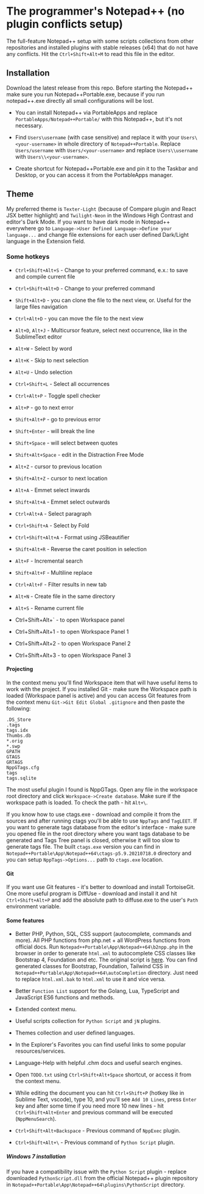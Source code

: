 # The programmer's Notepad++ (no plugin conflicts setup)

The full-feature Notepad++ setup with some scripts collections from other repositories and installed plugins with stable releases (x64) that do not have any conflicts. Hit the `Ctrl+Shift+Alt+M` to read this file in the editor.


## Installation

Download the latest release from this repo. Before starting the Notepad++ make sure you run Notepad++Portable.exe, because if you run notepad++.exe directly all small configurations will be lost.

- You can install Notepad++ via PortableApps and replace `PortableApps/Notepad++Portable/` with this Notepad++, but it's not necessary.

- Find `Users\username` (with case sensitive) and replace it with your  `Users\<your-username>` in whole directory of `Notepad++Portable`. Replace `Users/username` with `Users/<your-username>` and replace `Users\\username` with `Users\\<your-username>`.

- Create shortcut for Notepad++Portable.exe and pin it to the Taskbar and Desktop, or you can access it from the PortableApps manager.


## Theme

My preferred theme is `Texter-Light` (because of Compare plugin and React JSX better highlight) and `Twilight-Neon` in the Windows High Contrast and editor's Dark Mode. If you want to have dark mode in Notepad++ everywhere go to `Language->User Defined Language->Define your language...` and change file extensions for each user defined Dark/Light language in the Extension field.


### Some hotkeys
- `Ctrl+Shift+Alt+S` - Change to your preferred command, e.x.: to save and compile current file
- `Ctrl+Shift+Alt+D` - Change to your preferred command
- `Shift+Alt+D` - you can clone the file to the next view, or. Useful for the large files navigation
- `Ctrl+Alt+D` - you can move the file to the next view
- `Alt+D`, `Alt+J` - Multicursor feature, select next occurrence, like in the SublimeText editor
- `Alt+W` - Select by word
- `Alt+K` - Skip to next selection
- `Alt+U` - Undo selection
- `Ctrl+Shift+L` - Select all occurrences
- `Ctrl+Alt+P` - Toggle spell checker
- `Alt+P` - go to next error
- `Shift+Alt+P` - go to previous error
- `Shift+Enter` - will break the line
- `Shift+Space` - will select between quotes
- `Shift+Alt+Space` - edit in the Distraction Free Mode
- `Alt+Z` - cursor to previous location
- `Shift+Alt+Z` - cursor to next location
- `Alt+A` - Emmet select inwards
- `Shift+Alt+A` - Emmet select outwards
- `Ctrl+Alt+A` - Select paragraph
- `Ctrl+Shift+A` - Select by Fold
- `Ctrl+Shift+Alt+A` - Format using JSBeautifier
- `Shift+Alt+R` - Reverse the caret position in selection
- `Alt+F` - Incremental search
- `Shift+Alt+F` - Multiline replace
- `Ctrl+Alt+F` - Filter results in new tab
- `Alt+N` - Create file in the same directory
- `Alt+S` - Rename current file

- Ctrl+Shift+Alt+` - to open Workspace panel
- Ctrl+Shift+Alt+1 - to open Workspace Panel 1
- Ctrl+Shift+Alt+2 - to open Workspace Panel 2
- Ctrl+Shift+Alt+3 - to open Workspace Panel 3


#### Projecting

In the context menu you'll find Workspace item that will have useful items to work with the project. If you installed Git - make sure the Workspace path is loaded (Workspace panel is active) and you can access Git features from the context menu `Git->Git Edit Global .gitignore` and then paste the following:

```
.DS_Store
.tags
tags.idx
Thumbs.db
*.orig
*.swp
GPATH
GTAGS
GRTAGS
NppGTags.cfg
tags
tags.sqlite

```

The most useful plugin I found is NppGTags. Open any file in the workspace root directory and click `Workspace->Create database`. Make sure if the workspace path is loaded. To check the path - hit `Alt+\`.

If you know how to use ctags.exe - download and compile it from the sources and after running ctags you'll be able to use `NppTags` and `TagLEET`. If you want to generate tags database from the editor's interface - make sure you opened file in the root directory where you want tags database to be generated and Tags Tree panel is closed, otherwise it will too slow to generate tags file. The built `ctags.exe` version you can find in `Notepad++Portable\App\Notepad++64\ctags-p5.9.20210718.0` directory and you can setup `NppTags->Options...` path to `ctags.exe` location.


#### Git

If you want use Git features - it's better to download and install TortoiseGit. One more useful program is DiffUse - download and install it and hit `Ctrl+Shift+Alt+P` and add the absolute path to diffuse.exe to the user's `Path` environment variable.


#### Some features

- Better PHP, Python, SQL, CSS support (autocomplete, commands and more).
  All PHP functions from php.net + all WordPress functions from official docs.
  Run `Notepad++Portable\App\Notepad++64\b2npp.php` in the browser in order to generate `html.xml` to autocomplete CSS classes like Bootstrap 4, Foundation and etc. The original script is [here](https://github.com/brhndursun/Bootstrap-Autocomplete-for-Notepad). You can find generated classes for Bootstrap, Foundation, Tailwind CSS in `Notepad++Portable\App\Notepad++64\autoCompletion` directory. Just need to replace `html.xml.bak` to `html.xml` to use it and vice versa.

- Better `Function List` support for the Golang, Lua, TypeScript and JavaScript ES6 functions and methods.

- Extended context menu.

- Useful scripts collection for `Python Script` and `jN` plugins.

- Themes collection and user defined languages.

- In the Explorer's Favorites you can find useful links to some popular resources/services.

- Language-Help with helpful .chm docs and useful search engines.

- Open `TODO.txt` using `Ctrl+Shift+Alt+Space` shortcut, or access it from the context menu.

- While editing the document you can hit `Ctrl+Shift+P` (hotkey like in Sublime Text, vscode), type 10, and you'll see `Add 10 Lines`, press `Enter` key and after some time if you need more 10 new lines - hit `Ctrl+Shift+Alt+Enter` and previous command will be executed (`NppMenuSearch`).

- `Ctrl+Shift+Alt+Backspace` - Previous command of `NppExec` plugin.

- `Ctrl+Shift+Alt+\` - Previous command of `Python Script` plugin.


##### Windows 7 installation

If you have a compatibility issue with the `Python Script` plugin - replace downloaded `PythonScript.dll` from the official Notepad++ plugin repository in `Notepad++Portable\App\Notepad++64\plugins\PythonScript` directory.
